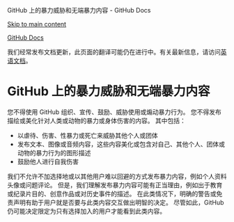 GitHub 上的暴力威胁和无端暴力内容 - GitHub Docs

[Skip to main content](#main-content)

[](/zh)[GitHub Docs](/zh)

我们经常发布文档更新，此页面的翻译可能仍在进行中。有关最新信息，请访问[英语文档](/en)。

GitHub 上的暴力威胁和无端暴力内容
==========

您不得使用 GitHub 组织、宣传、鼓励、威胁使用或煽动暴力行为。 您不得发布描绘或美化针对人类或动物的暴力或身体伤害的内容。 其中包括：

* 以虐待、伤害、性暴力或死亡来威胁其他个人或团体
* 发布文本、图像或音频内容，这些内容美化或包含对自己、其他个人、团体或动物的暴力行为的图形描述
* 鼓励他人进行自我伤害

我们不允许不加选择地或以其他用户难以回避的方式发布暴力内容，例如个人资料头像或问题评论。 但是，我们理解发布暴力内容可能有正当理由，例如出于教育或纪录片目的、创意作品或对历史事件的描述。 在此类情况下，明确的警告或免责声明有助于用户就是否要与此类内容交互做出明智的决定。 尽管如此，GitHub 仍可能决定限定为只有选择加入的用户才能看到此类内容。
